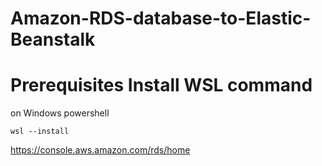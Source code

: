 # Amazon-RDS-database-to-Elastic-Beanstalk

# Prerequisites Install WSL command
on Windows powershell
```
wsl --install
```


https://console.aws.amazon.com/rds/home
